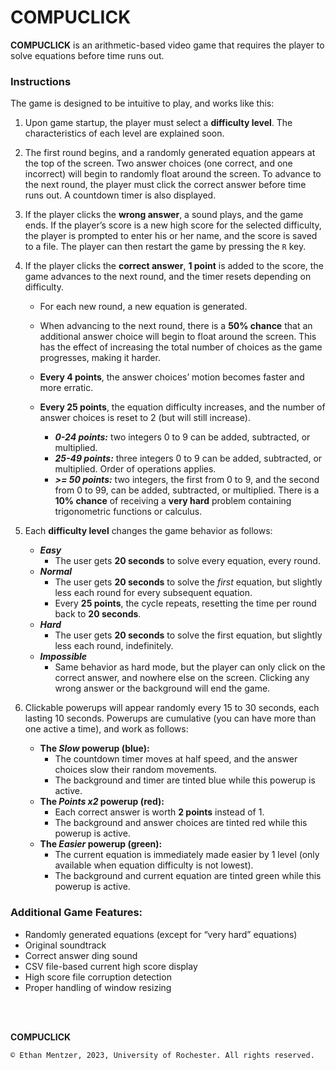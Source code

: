 # COMPUCLICK

**COMPUCLICK** is an arithmetic-based video game that requires the player to solve equations before time runs out. 

### Instructions

The game is designed to be intuitive to play, and works like this: 

1.	Upon game startup, the player must select a **difficulty level**. The characteristics of each level are explained soon. 

2.	The first round begins, and a randomly generated equation appears at the top of the screen. Two answer choices (one correct, and one incorrect) will begin to randomly float around the screen. To advance to the next round, the player must click the correct answer before time runs out. A countdown timer is also displayed. 

3.	If the player clicks the **wrong answer**, a sound plays, and the game ends. If the player’s score is a new high score for the selected difficulty, the player is prompted to enter his or her name, and the score is saved to a file. The player can then restart the game by pressing the `R` key. 

4.	If the player clicks the **correct answer**, **1 point** is added to the score, the game advances to the next round, and the timer resets depending on difficulty.
    - For each new round, a new equation is generated. 
    -	When advancing to the next round, there is a **50% chance** that an additional answer choice will begin to float around the screen. This has the effect of increasing the total number of choices as the game progresses, making it harder. 
    - **Every 4 points**, the answer choices’ motion becomes faster and more erratic. 

    - **Every 25 points**, the equation difficulty increases, and the number of answer choices is reset to 2 (but will still increase). 
      - ***0-24 points:*** two integers 0 to 9 can be added, subtracted, or multiplied. 
      - ***25-49 points:*** three integers 0 to 9 can be added, subtracted, or multiplied. Order of operations applies. 
      -	***\>= 50 points:*** two integers, the first from 0 to 9, and the second from 0 to 99, can be added, subtracted, or multiplied. There is a **10% chance** of receiving a **very hard** problem containing trigonometric functions or calculus. 

5.	Each **difficulty level** changes the game behavior as follows:
    - ***Easy***
      - The user gets **20 seconds** to solve every equation, every round.  
    - ***Normal***
      - The user gets **20 seconds** to solve the *first* equation, but slightly less each round for every subsequent equation. 
      - Every **25 points**, the cycle repeats, resetting the time per round back to **20 seconds**. 
    - ***Hard***
      - The user gets **20 seconds** to solve the first equation, but slightly less each round, indefinitely.
    - ***Impossible***
      - Same behavior as hard mode, but the player can only click on the correct answer, and nowhere else on the screen. Clicking any wrong answer or the background will end the game. 

6.	Clickable powerups will appear randomly every 15 to 30 seconds, each lasting 10 seconds. Powerups are cumulative (you can have more than one active a time), and work as follows:
    - **The *Slow* powerup (blue):** 
      - The countdown timer moves at half speed, and the answer choices slow their random movements. 
      - The background and timer are tinted blue while this powerup is active.
    - **The *Points x2* powerup (red):** 
      - Each correct answer is worth **2 points** instead of 1. 
      - The background and answer choices are tinted red while this powerup is active. 
    - **The *Easier* powerup (green):**
      - The current equation is immediately made easier by 1 level (only available when equation difficulty is not lowest). 
      - The background and current equation are tinted green while this powerup is active.

### Additional Game Features:
  - Randomly generated equations (except for “very hard” equations)
  - Original soundtrack
  - Correct answer ding sound
  -	CSV file-based current high score display 
  -	High score file corruption detection
  -	Proper handling of window resizing


<br><br>


**COMPUCLICK**

`© Ethan Mentzer, 2023, University of Rochester. All rights reserved.`
